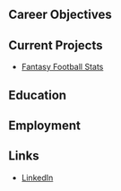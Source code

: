 ## Career Objectives

## Current Projects

* [Fantasy Football Stats](fantasy-football-stats/)

## Education

## Employment

## Links

* [LinkedIn](https://www.linkedin.com/in/khasiano-webb-b0a6b0191/)

